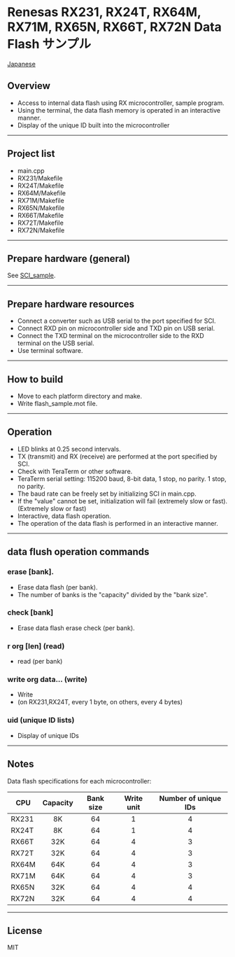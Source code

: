 Renesas RX231, RX24T, RX64M, RX71M, RX65N, RX66T, RX72N Data Flash サンプル
=========

[Japanese](READMEja.md)

## Overview
- Access to internal data flash using RX microcontroller, sample program.
- Using the terminal, the data flash memory is operated in an interactive manner.
- Display of the unique ID built into the microcontroller
---
   
## Project list
 - main.cpp
 - RX231/Makefile
 - RX24T/Makefile
 - RX64M/Makefile
 - RX71M/Makefile
 - RX65N/Makefile
 - RX66T/Makefile
 - RX72T/Makefile
 - RX72N/Makefile
 ---
   
## Prepare hardware (general)
See [SCI_sample](../SCI_sample/README.md).

---

## Prepare hardware resources
 - Connect a converter such as USB serial to the port specified for SCI.
 - Connect RXD pin on microcontroller side and TXD pin on USB serial.
 - Connect the TXD terminal on the microcontroller side to the RXD terminal on the USB serial.
 - Use terminal software.

---
   
## How to build
 - Move to each platform directory and make.
 - Write flash_sample.mot file.

--- 
   
## Operation
 - LED blinks at 0.25 second intervals.
 - TX (transmit) and RX (receive) are performed at the port specified by SCI.
 - Check with TeraTerm or other software.
 - TeraTerm serial setting: 115200 baud, 8-bit data, 1 stop, no parity. 1 stop, no parity.
 - The baud rate can be freely set by initializing SCI in main.cpp.
 - If the "value" cannot be set, initialization will fail (extremely slow or fast). (Extremely slow or fast)
 - Interactive, data flash operation.
 - The operation of the data flash is performed in an interactive manner.

---
   
## data flush operation commands

### erase [bank]. 
- Erase data flash (per bank).
- The number of banks is the "capacity" divided by the "bank size".

### check [bank]
- Erase data flash erase check (per bank).

### r org [len] (read)
- read (per bank)

### write org data... (write)
- Write
- (on RX231,RX24T, every 1 byte, on others, every 4 bytes)

### uid (unique ID lists)
- Display of unique IDs

---

## Notes

Data flash specifications for each microcontroller:

|CPU|Capacity|Bank size|Write unit|Number of unique IDs|
|---|:--:|:-:|:-:|:-:|
|RX231|8K|64|1|4|
|RX24T|8K|64|1|4|
|RX66T|32K|64|4|3||
|RX72T|32K|64|4|3|
|RX64M|64K|64|4|3|
|RX71M|64K|64|4|3|
|RX65N|32K|64|4|4|4|-|
|RX72N|32K|64|4|4|4|4
   
-----
   
License
----

MIT
